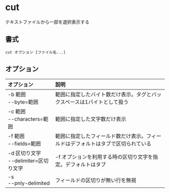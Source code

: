 # cut

テキストファイルから一部を選択表示する

## 書式

```
cut オプション [ファイル名...]
```

## オプション

|オプション|説明|
|:--|:--|
|-b 範囲<br> --byte=範囲|範囲に指定したバイト数だけ表示。タグとバックスペースは1バイトとして扱う|
|-c 範囲<br> --characters=範囲|範囲に指定した文字数だけ表示|
|-f 範囲<br> --fields=範囲|範囲に指定したフィールド数だけ表示。フィールドはデフォルトはタブで区切られている|
|-d 区切り文字<br> --delimiter=区切り文字|-f オプションを利用する時の区切り文字を指定。デフォルトはタブ|
|-s <br> --pnly-delimited|フィールドの区切りが無い行を無視|
